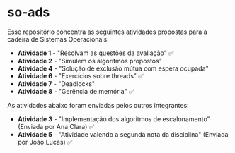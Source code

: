 # so-ads

Esse repositório concentra as seguintes atividades propostas para a cadeira de Sistemas Operacionais:

- **Atividade 1** - "Resolvam as questões da avaliação" ✅
- **Atividade 2** - "Simulem os algoritmos propostos"
- **Atividade 4** - "Solução de exclusão mútua com espera ocupada"
- **Atividade 6** - "Exercícios sobre threads" ✅
- **Atividade 7** - "Deadlocks"
- **Atividade 8** - "Gerência de memória" ✅

As atividades abaixo foram enviadas pelos outros integrantes:

- **Atividade 3** - "Implementação dos algoritmos de escalonamento" (Enviada por Ana Clara) ✅
- **Atividade 5** - "Atividade valendo a segunda nota da disciplina" (Enviada por João Lucas) ✅
